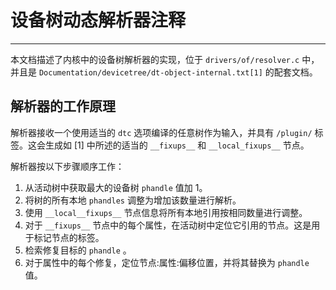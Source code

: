 # 设备树动态解析器注释
----------------------------------

本文档描述了内核中的设备树解析器的实现，位于 `drivers/of/resolver.c` 中，并且是 `Documentation/devicetree/dt-object-internal.txt[1]` 的配套文档。

解析器的工作原理
----------------------

解析器接收一个使用适当的 `dtc` 选项编译的任意树作为输入，并具有 `/plugin/` 标签。这会生成如 [1] 中所述的适当的 `__fixups__` 和 `__local_fixups__` 节点。

解析器按以下步骤顺序工作：

1. 从活动树中获取最大的设备树 `phandle` 值加 1。
2. 将树的所有本地 `phandles` 调整为增加该数量进行解析。
3. 使用 `__local__fixups__` 节点信息将所有本地引用按相同数量进行调整。
4. 对于 `__fixups__` 节点中的每个属性，在活动树中定位它引用的节点。这是用于标记节点的标签。
5. 检索修复目标的 `phandle` 。
6. 对于属性中的每个修复，定位节点:属性:偏移位置，并将其替换为 `phandle` 值。
